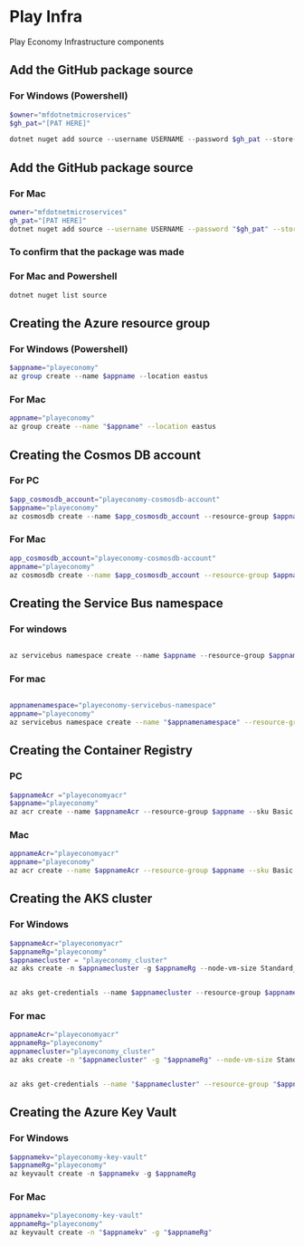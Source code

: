 # Play Infra

Play Economy Infrastructure components


## Add the GitHub package source 
### For Windows (Powershell)
```powershell
$owner="mfdotnetmicroservices"
$gh_pat="[PAT HERE]"

dotnet nuget add source --username USERNAME --password $gh_pat --store-password-in-clear-text --name github "https://nuget.pkg.github.com/$owner/index.json"
```

## Add the GitHub package source 
### For Mac
```bash
owner="mfdotnetmicroservices"
gh_pat="[PAT HERE]"
dotnet nuget add source --username USERNAME --password "$gh_pat" --store-password-in-clear-text --name github "https://nuget.pkg.github.com/$owner/index.json"
```

### To confirm that the package was made
### For Mac and Powershell
```bash
dotnet nuget list source
```


## Creating the Azure resource group 
### For Windows (Powershell)
```powershell 
$appname="playeconomy"
az group create --name $appname --location eastus 
```

### For Mac
```bash
appname="playeconomy"
az group create --name "$appname" --location eastus
```


## Creating the Cosmos DB account
### For PC
```powershell
$app_cosmosdb_account="playeconomy-cosmosdb-account"
$appname="playeconomy"
az cosmosdb create --name $app_cosmosdb_account --resource-group $appname --kind MongoDB
```

### For Mac
```bash
app_cosmosdb_account="playeconomy-cosmosdb-account"
appname="playeconomy"
az cosmosdb create --name $app_cosmosdb_account --resource-group $appname --kind MongoDB
```


## Creating the Service Bus namespace
### For windows
```powershell 

az servicebus namespace create --name $appname --resource-group $appname --sku Standard

```

### For mac
```bash

appnamenamespace="playeconomy-servicebus-namespace"
appname="playeconomy"
az servicebus namespace create --name "$appnamenamespace" --resource-group "$appname" --sku Standard

```


## Creating the Container Registry 
### PC
```powershell
$appnameAcr ="playeconomyacr"    
$appname="playeconomy"
az acr create --name $appnameAcr --resource-group $appname --sku Basic

```

### Mac
```bash
appnameAcr="playeconomyacr"    
appname="playeconomy"
az acr create --name $appnameAcr --resource-group $appname --sku Basic
```

## Creating the AKS cluster 
### For Windows

```powershell
$appnameAcr="playeconomyacr"   
$appnameRg="playeconomy"
$appnamecluster = "playeconomy_cluster"
az aks create -n $appnamecluster -g $appnameRg --node-vm-size Standard_B2s --node-count 2 --attach-acr $appnameAcr --enable-oidc-issuer --enable-workload-identity --generate-ssh-keys


az aks get-credentials --name $appnamecluster --resource-group $appnameRg
```

### For mac
```bash
appnameAcr="playeconomyacr"
appnameRg="playeconomy"
appnamecluster="playeconomy_cluster"
az aks create -n "$appnamecluster" -g "$appnameRg" --node-vm-size Standard_B2s --node-count 2 --attach-acr "$appnameAcr" --enable-oidc-issuer --enable-workload-identity --generate-ssh-keys


az aks get-credentials --name "$appnamecluster" --resource-group "$appnameRg"
```

## Creating the Azure Key Vault
### For Windows

```powershell 
$appnamekv="playeconomy-key-vault"
$appnameRg="playeconomy"
az keyvault create -n $appnamekv -g $appnameRg 
```

### For Mac

```bash
appnamekv="playeconomy-key-vault"
appnameRg="playeconomy"
az keyvault create -n "$appnamekv" -g "$appnameRg"

```